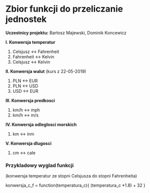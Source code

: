 # Zbior funkcji do przeliczanie jednostek

**Uczestnicy projektu:** Bartosz Majewski, Dominik Koncewicz

**I. Konwersja temperatur**
 1. Celsjusz <-> Fahrenheit
 2. Fahrenheit <-> Kelvin
 3. Celsjusz <-> Kelvin
 
**II. Konwersja walut** (kurs z 22-05-2019)
 1. PLN <-> EUR
 2. PLN <-> USD
 3. USD <-> EUR

**III. Konwersja predkosci**
 1. km/h <-> mph
 2. km/h <-> m/s
 
**IV. Konwersja odleglosci morskich**
 1. km <-> inm
 
**V. Konwersja dlugosci**
 1. cm <-> cale


### Przykladowy wyglad funkcji
(konwersja temperatur ze stopni Celsjusza do stopni Fahrenheita)
 
 konwersja_c_f = function(temperatura_c){
   (temperatura_c *1.8) + 32
 }

 
